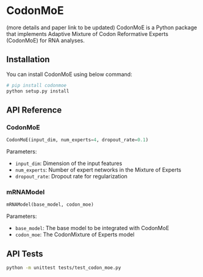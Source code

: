 # CodonMoE

(more details and paper link to be updated)
CodonMoE is a Python package that implements Adaptive Mixture of Codon Reformative Experts (CodonMoE)  for RNA analyses.

## Installation

You can install CodonMoE using below command:

```bash
# pip install codonmoe
python setup.py install
```

## API Reference

### CodonMoE

```python
CodonMoE(input_dim, num_experts=4, dropout_rate=0.1)
```

Parameters:
- `input_dim`: Dimension of the input features
- `num_experts`: Number of expert networks in the Mixture of Experts
- `dropout_rate`: Dropout rate for regularization

### mRNAModel

```python
mRNAModel(base_model, codon_moe)
```

Parameters:
- `base_model`: The base model to be integrated with CodonMoE
- `codon_moe`: The CodonMixture of Experts model

## API Tests

```bash
python -m unittest tests/test_codon_moe.py
```
